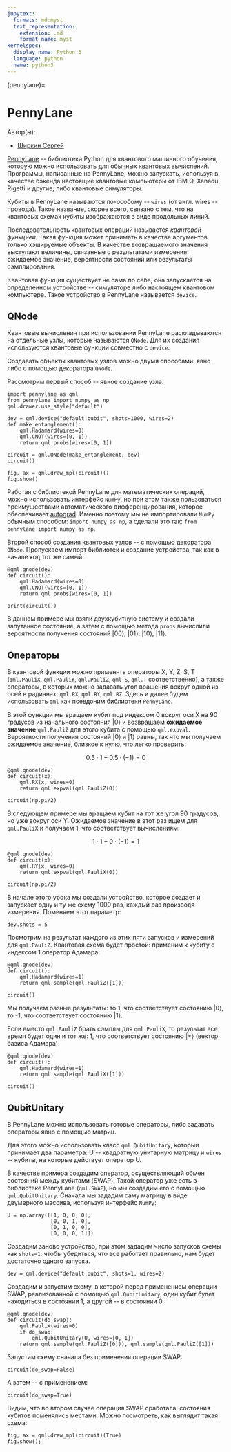```yaml
---
jupytext:
  formats: md:myst
  text_representation:
    extension: .md
    format_name: myst
kernelspec:
  display_name: Python 3
  language: python
  name: python3
---
```


(pennylane)=

# PennyLane

Автор(ы):

- [Ширкин Сергей](https://github.com/SergeiShirkin)


[PennyLane](https://pennylane.ai/) -- библиотека Python для квантового машинного обучения, которую можно использовать для обычных квантовых вычислений. Программы, написанные на PennyLane, можно запускать, используя в качестве бэкенда настоящие квантовые компьютеры от IBM Q, Xanadu, Rigetti и другие, либо квантовые симуляторы.

Кубиты в PennyLane называются по-особому -- `wires` (от англ. wires -- провода). Такое название, скорее всего, связано с тем, что на квантовых схемах кубиты изображаются в виде продольных линий.

Последовательность квантовых операций называется _квантовой функцией_. Такая функция может принимать в качестве аргументов только хэшируемые объекты. В качестве возвращаемого значения выступают величины, связанные с результатами измерения: ожидаемое значение, вероятности состояний или результаты сэмплирования.

Квантовая функция существует не сама по себе, она запускается на определенном устройстве -- симуляторе либо настоящем квантовом компьютере. Такое устройство в PennyLane называется `device`.

## QNode

Квантовые вычисления при использовании PennyLane раскладываются на отдельные узлы, которые называются `QNode`. Для их создания используются квантовые функции совместно с `device`.

Создавать объекты квантовых узлов можно двумя способами: явно либо с помощью декоратора `QNode`.

Рассмотрим первый способ -- явное создание узла.

```{code-cell} ipython3
import pennylane as qml
from pennylane import numpy as np
qml.drawer.use_style("default")

dev = qml.device("default.qubit", shots=1000, wires=2)
def make_entanglement():
    qml.Hadamard(wires=0)
    qml.CNOT(wires=[0, 1])
    return qml.probs(wires=[0, 1])

circuit = qml.QNode(make_entanglement, dev)
circuit()
```

```{code-cell} ipython3
fig, ax = qml.draw_mpl(circuit)()
fig.show()
```

Работая с библиотекой PennyLane для математических операций, можно использовать интерфейс `NumPy`, но при этом также пользоваться преимуществами автоматического дифференцирования, которое обеспечивает <a href="https://github.com/HIPS/autograd">autograd</a>.
Именно поэтому мы не импортировали `NumPy` обычным способом: `import numpy as np`, а сделали это так: `from pennylane import numpy as np`.

Второй способ создания квантовых узлов -- с помощью декоратора `QNode`. Пропускаем импорт библиотек и создание устройства, так как в начале код тот же самый:

```{code-cell} ipython3
@qml.qnode(dev)
def circuit():
    qml.Hadamard(wires=0)
    qml.CNOT(wires=[0, 1])
    return qml.probs(wires=[0, 1])

print(circuit())
```

В данном примере мы взяли двухкубитную систему и создали запутанное состояние, а затем с помощью метода `probs` вычислили вероятности получения состояний $|00\rangle$, $|01\rangle$, $|10\rangle$, $|11\rangle$.

## Операторы

В квантовой функции можно применять операторы X, Y, Z, S, T (`qml.PauliX`, `qml.PauliY`, `qml.PauliZ`, `qml.S`, `qml.T` соответственно), а также операторы, в которых можно задавать угол вращения вокруг одной из осей в радианах: `qml.RX`, `qml.RY`, `qml.RZ`. Здесь и далее будем использовать `qml` как псевдоним библиотеки `PennyLane`.

В этой функции мы вращаем кубит под индексом 0 вокруг оси X на 90 градусов из начального состояния $|0\rangle$ и возвращаем **ожидаемое значение** `qml.PauliZ` для этого кубита с помощью `qml.expval`. Вероятности получения состояний $|0\rangle$ и $|1\rangle$ равны, так что мы получаем ожидаемое значение, близкое к нулю, что легко проверить:

$$0.5 \cdot 1 + 0.5 \cdot (-1) = 0$$

```{code-cell} ipython3
@qml.qnode(dev)
def circuit(x):
    qml.RX(x, wires=0)
    return qml.expval(qml.PauliZ(0))

circuit(np.pi/2)
```

В следующем примере мы вращаем кубит на тот же угол 90 градусов, но уже вокруг оси Y. Ожидаемое значение в этот раз ищем для `qml.PauliX` и получаем 1, что соответствует вычислениям:

$$1 \cdot 1 + 0 \cdot (-1) = 1$$

```{code-cell} ipython3
@qml.qnode(dev)
def circuit(x):
    qml.RY(x, wires=0)
    return qml.expval(qml.PauliX(0))

circuit(np.pi/2)
```

В начале этого урока мы создали устройство, которое создает и запускает одну и ту же схему 1000 раз, каждый раз производя измерения. Поменяем этот параметр:

```{code-cell} ipython3
dev.shots = 5
```

Посмотрим на результат каждого из этих пяти запусков и измерений для `qml.PauliZ`. Квантовая схема будет простой: применим к кубиту с индексом 1 оператор Адамара:

```{code-cell} ipython3
@qml.qnode(dev)
def circuit():
    qml.Hadamard(wires=1)
    return qml.sample(qml.PauliZ([1]))

circuit()
```

Мы получаем разные результаты: то 1, что соответствует состоянию $|0\rangle$, то -1, что соответствует состоянию $|1\rangle$.

Если вместо `qml.PauliZ` брать сэмплы для `qml.PauliX`, то результат все время будет один и тот же: 1, что соответствует состоянию $|+\rangle$ (вектор базиса Адамара).

```{code-cell} ipython3
@qml.qnode(dev)
def circuit():
    qml.Hadamard(wires=1)
    return qml.sample(qml.PauliX([1]))

circuit()
```

## QubitUnitary

В PennyLane можно использовать готовые операторы, либо задавать операторы явно с помощью матриц.

Для этого можно использовать класс `qml.QubitUnitary`, который принимает два параметра: U -- квадратную унитарную матрицу и `wires` -- кубиты, на которые действует оператор U.

В качестве примера создадим оператор, осуществляющий обмен состояний между кубитами (SWAP). Такой оператор уже есть в библиотеке PennyLane (`qml.SWAP`), но мы создадим его с помощью `qml.QubitUnitary`. Сначала мы зададим саму матрицу в виде двумерного массива, используя интерфейс `NumPy`:

```{code-cell} ipython3
U = np.array([[1, 0, 0, 0],
              [0, 0, 1, 0],
              [0, 1, 0, 0],
              [0, 0, 0, 1]])
```

Создадим заново устройство, при этом зададим число запусков схемы как `shots=1`: чтобы убедиться, что все работает правильно, нам будет достаточно одного запуска.

```{code-cell} ipython3
dev = qml.device("default.qubit", shots=1, wires=2)
```

Создадим и запустим схему, в которой перед применением операции SWAP, реализованной с помощью `qml.QubitUnitary`, один кубит будет находиться в состоянии 1, а другой -- в состоянии 0.

```{code-cell} ipython3
@qml.qnode(dev)
def circuit(do_swap):
    qml.PauliX(wires=0)
    if do_swap:
        qml.QubitUnitary(U, wires=[0, 1])
    return qml.sample(qml.PauliZ([0])), qml.sample(qml.PauliZ([1]))
```

Запустим схему сначала без применения операции SWAP:

```{code-cell} ipython3
circuit(do_swap=False)
```

А затем -- с применением:

```{code-cell} ipython3
circuit(do_swap=True)
```

Видим, что во втором случае операция SWAP сработала: состояния кубитов поменялись местами. Можно посмотреть, как выглядит такая схема:

```{code-cell} ipython3
fig, ax = qml.draw_mpl(circuit)(True)
fig.show();
```
